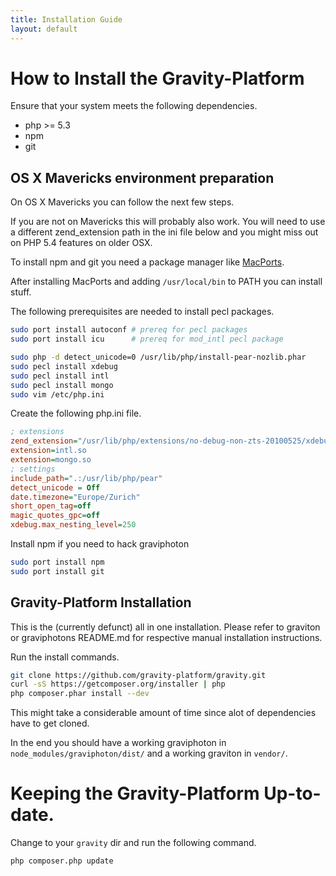 ```yaml
---
title: Installation Guide
layout: default
---
```

# How to Install the Gravity-Platform

Ensure that your system meets the following dependencies.

* php >= 5.3
* npm
* git

## OS X Mavericks environment preparation

On OS X Mavericks you can follow the next few steps.

If you are not on Mavericks this will probably also work. You will
need to use a different zend_extension path in the ini file below
and you might miss out on PHP 5.4 features on older OSX.

To install npm and git you need a package manager like [MacPorts](http://www.macports.org/).

After installing MacPorts and adding ``/usr/local/bin`` to PATH you can install stuff.

The following prerequisites are needed to install pecl packages.

````bash
sudo port install autoconf # prereq for pecl packages
sudo port install icu      # prereq for mod_intl pecl package
````

````bash
sudo php -d detect_unicode=0 /usr/lib/php/install-pear-nozlib.phar
sudo pecl install xdebug
sudo pecl install intl
sudo pecl install mongo
sudo vim /etc/php.ini
````

Create the following php.ini file.

````ini
; extensions
zend_extension="/usr/lib/php/extensions/no-debug-non-zts-20100525/xdebug.so"
extension=intl.so
extension=mongo.so
; settings
include_path=".:/usr/lib/php/pear"
detect_unicode = Off
date.timezone="Europe/Zurich"
short_open_tag=off
magic_quotes_gpc=off
xdebug.max_nesting_level=250
````

Install npm if you need to hack graviphoton

````bash
sudo port install npm
sudo port install git
````

## Gravity-Platform Installation

This is the (currently defunct) all in one installation. Please refer to graviton
or graviphotons README.md for respective manual installation instructions.

Run the install commands.

````bash
git clone https://github.com/gravity-platform/gravity.git
curl -sS https://getcomposer.org/installer | php
php composer.phar install --dev
````

This might take a considerable amount of time since alot
of dependencies have to get cloned.

In the end you should have a working graviphoton in
````node_modules/graviphoton/dist/```` and a working
graviton in ````vendor/````.

# Keeping the Gravity-Platform Up-to-date.

Change to your ````gravity```` dir and run the following command.

````bash
php composer.php update
````
